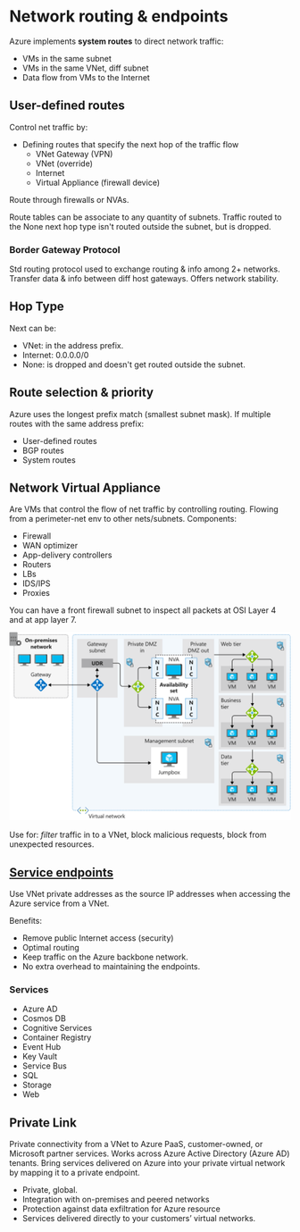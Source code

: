 # Network routing & endpoints
Azure implements **system routes** to direct network traffic:
- VMs in the same subnet
- VMs in the same VNet, diff subnet
- Data flow from VMs to the Internet

## User-defined routes
Control net traffic by:
- Defining routes that specify the next hop of the traffic flow
    - VNet Gateway (VPN)
    - VNet (override)
    - Internet
    - Virtual Appliance (firewall device)

Route through firewalls or NVAs.

Route tables can be associate to any quantity of subnets.
Traffic routed to the None next hop type isn't routed outside the subnet, but is dropped.

### Border Gateway Protocol
Std routing protocol used to exchange routing & info among 2+ networks. Transfer data & info between diff host 
gateways. Offers network stability.

## Hop Type
Next can be:
- VNet: in the address prefix.
- Internet: 0.0.0.0/0
- None: is dropped and doesn't get routed outside the subnet. 

## Route selection & priority
Azure uses the longest prefix match (smallest subnet mask). If multiple routes with the same address prefix:
- User-defined routes
- BGP routes
- System routes

## Network Virtual Appliance
Are VMs that control the flow of net traffic by controlling routing. Flowing from a perimeter-net env to other 
nets/subnets.
Components:
- Firewall
- WAN optimizer
- App-delivery controllers
- Routers
- LBs
- IDS/IPS
- Proxies

You can have a front firewall subnet to inspect all packets at OSI Layer 4 and at app layer 7.

![Network Virtual Appliance](img/nva.svg)

Use for: *filter* traffic in to a VNet, block malicious requests, block from unexpected resources.

## [Service endpoints](https://learn.microsoft.com/en-us/training/modules/configure-network-routing-endpoints/4-determine-service-endpoint-uses)
Use VNet private addresses as the source IP addresses when accessing the Azure service from a VNet.

Benefits:
- Remove public Internet access (security)
- Optimal routing
- Keep traffic on the Azure backbone network.
- No extra overhead to maintaining the endpoints.

### Services
- Azure AD
- Cosmos DB
- Cognitive Services
- Container Registry
- Event Hub
- Key Vault
- Service Bus
- SQL
- Storage
- Web

## Private Link
Private connectivity from a VNet to Azure PaaS, customer-owned, or Microsoft partner services.
Works across Azure Active Directory (Azure AD) tenants. Bring services delivered on Azure into your 
private virtual network by mapping it to a private endpoint.
- Private, global.
- Integration with on-premises and peered networks
- Protection against data exfiltration for Azure resource
- Services delivered directly to your customers’ virtual networks.